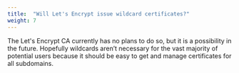 ```yaml
---
title:  "Will Let's Encrypt issue wildcard certificates?"
weight: 7
---
```


The Let's Encrypt CA currently has no plans to do so, but it is a possibility in the future. Hopefully wildcards aren’t necessary for the vast majority of potential users because it should be easy to get and manage certificates for all subdomains.
